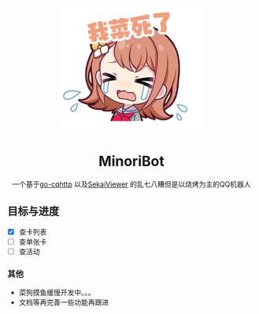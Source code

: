 <p align="center">
    <img src="Image/minori1.png" width="296" height="256" alt="minoribot">
</p>

<div align="center">

# MinoriBot

一个基于[go-cqhttp](https://github.com/Mrs4s/go-cqhttp) 以及[SekaiViewer](https://github.com/Sekai-World/sekai-viewer) 的乱七八糟但是以烧烤为主的QQ机器人

</div>

## 目标与进度

- [x] 查卡列表
- [ ] 查单张卡
- [ ] 查活动

### 其他

- 菜狗摸鱼缓慢开发中。。。
- 文档等再完善一些功能再跟进

